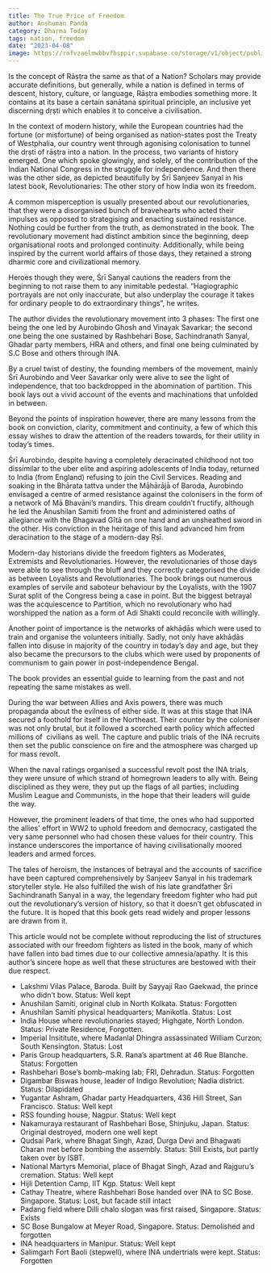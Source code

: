 ```yaml
---
title: The True Price of Freedom
author: Anshuman Panda
category: Dharma Today
tags: nation, freedom
date: "2023-04-08"
image: https://rnfvzaelmwbbvfbsppir.supabase.co/storage/v1/object/public/brhatwebsite/05dhiti/priceoffreedom.webp
---
```


Is the concept of Rāṣṭra the same as that of a Nation? Scholars may provide accurate definitions, but generally, while a nation is defined in terms of descent, history, culture, or language, Rāṣṭra embodies something more. It contains at its base a certain sanātana spiritual principle, an inclusive yet discerning dṛṣti which enables it to conceive a civilisation.

In the context of modern history, while the European countries had the fortune (or misfortune) of being organised as nation-states post the Treaty of Westphalia, our country went through agonising colonisation to tunnel the dṛṣti of rāṣṭra into a nation. In the process, two variants of history emerged. One which spoke glowingly, and solely, of the contribution of the Indian National Congress in the struggle for independence. And then there was the other side, as depicted beautifully by Śrī Sanjeev Sanyal in his latest book, Revolutionaries: The other story of how India won its freedom.

A common misperception is usually presented about our revolutionaries, that they were a disorganised bunch of bravehearts who acted their impulses as opposed to strategising and enacting sustained resistance. Nothing could be further from the truth, as demonstrated in the book. The revolutionary movement had distinct ambition since the beginning, deep organisational roots and prolonged continuity. Additionally, while being inspired by the current world affairs of those days, they retained a strong dharmic core and civilizational memory.

Heroes though they were, Śrī Sanyal cautions the readers from the beginning to not raise them to any inimitable pedestal. “Hagiographic portrayals are not only inaccurate, but also underplay the courage it takes for ordinary people to do extraordinary things”, he writes.

The author divides the revolutionary movement into 3 phases: The first one being the one led by Aurobindo Ghosh and Vinayak Savarkar; the second one being the one sustained by Rashbehari Bose, Sachindranath Sanyal, Ghadar party members, HRA and others, and final one being culminated by S.C Bose and others through INA.

By a cruel twist of destiny, the founding members of the movement, mainly Śrī Aurobindo and Veer Savarkar only were alive to see the light of independence, that too backdropped in the abomination of partition. This book lays out a vivid account of the events and machinations that unfolded in between.

Beyond the points of inspiration however, there are many lessons from the book on conviction, clarity, commitment and continuity, a few of which this essay wishes to draw the attention of the readers towards, for their utility in today’s times.

Śrī Aurobindo, despite having a completely deracinated childhood not too dissimilar to the uber elite and aspiring adolescents of India today, returned to India (from England) refusing to join the Civil Services. Reading and soaking in the Bhārata tattva under the Māhārājā of Baroda, Aurobindo envisaged a centre of armed resistance against the colonisers in the form of a network of Mā Bhavāni’s mandirs. This dream couldn’t fructify, although he led the Anushilan Samiti from the front and administered oaths of allegiance with the Bhagavad Gītā on one hand and an unsheathed sword in the other. His conviction in the heritage of this land advanced him from deracination to the stage of a modern-day Ṛṣī.

Modern-day historians divide the freedom fighters as Moderates, Extremists and Revolutionaries. However, the revolutionaries of those days were able to see through the bluff and they correctly categorised the divide as between Loyalists and Revolutionaries. The book brings out numerous examples of servile and saboteur behaviour by the Loyalists, with the 1907 Surat split of the Congress being a case in point. But the biggest betrayal was the acquiescence to Partition, which no revolutionary who had worshipped the nation as a form of Adi Shakti could reconcile with willingly.

Another point of importance is the networks of akhāḍās which were used to train and organise the volunteers initially. Sadly, not only have akhāḍās fallen into disuse in majority of the country in today’s day and age, but they also became the precursors to the clubs which were used by proponents of communism to gain power in post-independence Bengal.

The book provides an essential guide to learning from the past and not repeating the same mistakes as well.

During the war between Allies and Axis powers, there was much propaganda about the evilness of either side. It was at this stage that INA secured a foothold for itself in the Northeast. Their counter by the coloniser was not only brutal, but it followed a scorched earth policy which affected millions of  civilians as well. The capture and public trials of the INA recruits then set the public conscience on fire and the atmosphere was charged up for mass revolt.

When the naval ratings organised a successful revolt post the INA trials, they were unsure of which strand of homegrown leaders to ally with. Being disciplined as they were, they put up the flags of all parties, including Muslim League and Communists, in the hope that their leaders will guide the way.

However, the prominent leaders of that time, the ones who had supported the allies' effort in WW2 to uphold freedom and democracy, castigated the very same personnel who had chosen these values for their country. This instance underscores the importance of having civilisationally moored leaders and armed forces.

The tales of heroism, the instances of betrayal and the accounts of sacrifice have been captured comprehensively by Sanjeev Sanyal in his trademark storyteller style. He also fulfilled the wish of his late grandfather Śrī Sachindranath Sanyal in a way, the legendary freedom fighter who had put out the revolutionary’s version of history, so that it doesn’t get obfuscated in the future. It is hoped that this book gets read widely and proper lessons are drawn from it.

This article would not be complete without reproducing the list of structures associated with our freedom fighters as listed in the book, many of which have fallen into bad times due to our collective amnesia/apathy. It is this author’s sincere hope as well that these structures are bestowed with their due respect.

- Lakshmi Vilas Palace, Baroda. Built by Sayyaji Rao Gaekwad, the prince who didn’t bow. Status: Well kept
- Anushilan Samiti, original club in North Kolkata. Status: Forgotten
- Anushilan Samiti physical headquarters; Manikotla. Status: Lost
- India House where revolutionaries stayed; Highgate, North London. Status: Private Residence, Forgotten. 
- Imperial Insititute, where Madanlal Dhingra assassinated William Curzon; South Kensington. Status: Lost
- Paris Group headquarters, S.R. Rana’s apartment at 46 Rue Blanche. Status: Forgotten
- Rashbehari Bose’s bomb-making lab; FRI, Dehradun. Status: Forgotten
- Digambar Biswas house, leader of Indigo Revolution; Nadia district. Status: Dilapidated
- Yugantar Ashram, Ghadar party Headquarters, 436 Hill Street, San Francisco. Status: Well kept
- RSS founding house, Nagpur. Status: Well kept
- Nakamuraya restaurant of Rashbehari Bose, Shinjuku, Japan. Status: Original destroyed, modern one well kept
- Qudsai Park, where Bhagat Singh, Azad, Durga Devi and Bhagwati Charan met before bombing the assembly. Status: Still Exists, but partly taken over by ISBT.
- National Martyrs Memorial, place of Bhagat Singh, Azad and Rajguru’s cremation. Status: Well kept
- Hijli Detention Camp, IIT Kgp. Status: Well kept
- Cathay Theatre, where Rashbehari Bose handed over INA to SC Bose. Singapore. Status: Lost, but facade still intact
- Padang field where Dilli chalo slogan was first raised, Singapore. Status: Exists
- SC Bose Bungalow at Meyer Road, Singapore. Status: Demolished and forgotten
- INA headquarters in Manipur. Status: Well kept
- Salimgarh Fort Baoli (stepwell), where INA undertrials were kept. Status: Forgotten